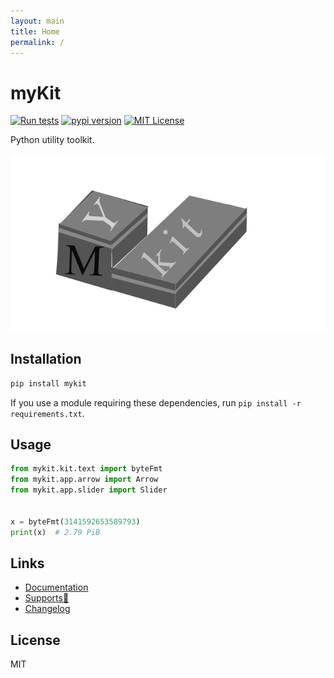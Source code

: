 ```yaml
---
layout: main
title: Home
permalink: /
---
```


# myKit

[![Run tests](https://github.com/nvfp/mykit/actions/workflows/run-tests.yml/badge.svg)](https://github.com/nvfp/mykit/actions/workflows/run-tests.yml)
[![pypi version](https://img.shields.io/pypi/v/mykit?logo=pypi)](https://pypi.org/project/mykit/)
[![MIT License](https://img.shields.io/badge/license-MIT-blue.svg?style=flat)](http://choosealicense.com/licenses/mit/)

Python utility toolkit.

![mykit's banner](https://raw.githubusercontent.com/nvfp/mykit/master/docs/banner.png)


## Installation

```sh
pip install mykit
```

If you use a module requiring these dependencies, run `pip install -r requirements.txt`.


## Usage

```python
from mykit.kit.text import byteFmt
from mykit.app.arrow import Arrow
from mykit.app.slider import Slider


x = byteFmt(3141592653589793)
print(x)  # 2.79 PiB
```


## Links

- [Documentation](https://nvfp.github.io/mykit)
- [Supports💙](https://nvfp.github.io/thank-you)
- [Changelog](https://nvfp.github.io/mykit/changelog)


## License

MIT
